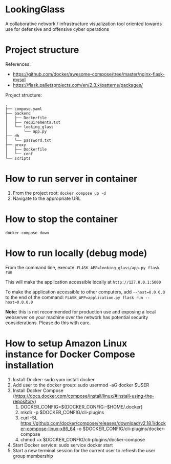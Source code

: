 # LookingGlass
A collaborative network / infrastructure visualization tool oriented towards use for defensive and offensive cyber operations

# Project structure

References:

- https://github.com/docker/awesome-compose/tree/master/nginx-flask-mysql
- https://flask.palletsprojects.com/en/2.3.x/patterns/packages/

Project structure:
```
.
├── compose.yaml
├── backend
│   ├── Dockerfile
│   ├── requirements.txt
│   └── looking_glass
│       └── app.py
├── db
│   └── password.txt
├── proxy
│   ├── Dockerfile
│   └── conf
└── scripts
```

# How to run server in container

1. From the project root: `docker compose up -d`
1. Navigate to the appropriate URL

# How to stop the container

`docker compose down`

# How to run locally (debug mode)

From the command line, execute: `FLASK_APP=looking_glass/app.py flask run`

This will make the application accessible locally at `http://127.0.0.1:5000`

To make the application accessible to other computers, add `--host=0.0.0.0` to the end of the command: `FLASK_APP=application.py flask run --host=0.0.0.0`

**Note:** this is not recommended for production use and exposing a local webserver on your machine over the network has potential security considerations. Please do this with care.

# How to setup Amazon Linux instance for Docker Compose installation

1. Install Docker: sudo yum install docker
1. Add user to the docker group: sudo usermod -aG docker $USER
1. Install Docker Compose (https://docs.docker.com/compose/install/linux/#install-using-the-repository)
   1. DOCKER_CONFIG=${DOCKER_CONFIG:-$HOME/.docker}
   1. mkdir -p $DOCKER_CONFIG/cli-plugins
   1. curl -SL https://github.com/docker/compose/releases/download/v2.18.1/docker-compose-linux-x86_64 -o $DOCKER_CONFIG/cli-plugins/docker-compose
   1. chmod +x $DOCKER_CONFIG/cli-plugins/docker-compose
1. Start Docker service: sudo service docker start
1. Start a new terminal session for the current user to refresh the user group membership